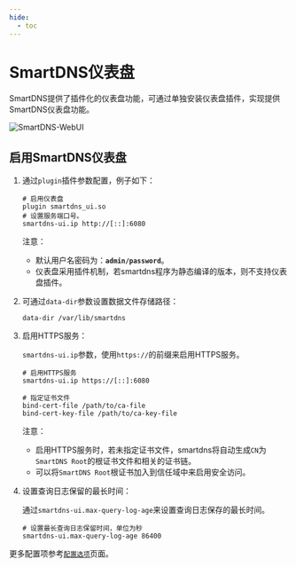 ```yaml
---
hide:
  - toc
---
```


# SmartDNS仪表盘

SmartDNS提供了插件化的仪表盘功能，可通过单独安装仪表盘插件，实现提供SmartDNS仪表盘功能。

![SmartDNS-WebUI](../assets/smartdns-webui.png)

## 启用SmartDNS仪表盘

1. 通过`plugin`插件参数配置，例子如下：

    ```shell
    # 启用仪表盘
    plugin smartdns_ui.so
    # 设置服务端口号。
    smartdns-ui.ip http://[::]:6080
    ```

    注意：

    * 默认用户名密码为：**`admin/password`**。  
    * 仪表盘采用插件机制，若smartdns程序为静态编译的版本，则不支持仪表盘插件。


1. 可通过`data-dir`参数设置数据文件存储路径：

    ```shell
    data-dir /var/lib/smartdns
    ```

1. 启用HTTPS服务：

    `smartdns-ui.ip`参数，使用`https://`的前缀来启用HTTPS服务。

    ```
    # 启用HTTPS服务
    smartdns-ui.ip https://[::]:6080
    
    # 指定证书文件
    bind-cert-file /path/to/ca-file
    bind-cert-key-file /path/to/ca-key-file
    ```

    注意：

    * 启用HTTPS服务时，若未指定证书文件，smartdns将自动生成`CN`为`SmartDNS Root`的根证书文件和相关的证书链。
    * 可以将`SmartDNS Root`根证书加入到信任域中来启用安全访问。

1. 设置查询日志保留的最长时间：

    通过`smartdns-ui.max-query-log-age`来设置查询日志保存的最长时间。

    ```shell
    # 设置最长查询日志保留时间，单位为秒
    smartdns-ui.max-query-log-age 86400
    ```

更多配置项参考[`配置选项`](../configuration.md)页面。
